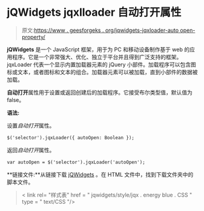 # jQWidgets jqxlloader 自动打开属性

> 原文:[https://www . geesforgeks . org/jqwidgets-jqxloader-auto open-property/](https://www.geeksforgeeks.org/jqwidgets-jqxloader-autoopen-property/)

**jQWidgets** 是一个 JavaScript 框架，用于为 PC 和移动设备制作基于 web 的应用程序。它是一个非常强大、优化、独立于平台并且得到广泛支持的框架。jqxLoader 代表一个显示内置加载器元素的 jQuery 小部件。加载程序可以包含图标或文本，或者图标和文本的组合。加载器元素可以被加载，直到小部件的数据被加载。

**自动打开**属性用于设置或返回创建后的加载程序。它接受布尔类型值，默认值为 false。

**语法:**

设置*自动打开*属性。

```html
$('selector').jqxLoader({ autoOpen: Boolean });
```

返回*自动打开*属性。

```html
var autoOpen = $('selector').jqxLoader('autoOpen');
```

**链接文件:**从链接下载 [jQWidgets](https://www.jqwidgets.com/download/.) 。在 HTML 文件中，找到下载文件夹中的脚本文件。

> <link rel="”stylesheet”" href="”jqwidgets/styles/jqx.base.css”" type="”text/css”">
> < link rel= "样式表" href = " jqwidgets/style/jqx . energy blue . CSS " type = " text/CSS "/>
> <script type = " text/JavaScript " src = " scripts/jquery-1 . 11 . 1 . min . js "></script>
> <script type = " text/JavaScript " src = " jqwidgets/jqxcore . js

下面的例子说明了 jQWidgets jqxlloader*自动打开*属性。

**示例:**

## 超文本标记语言

```html
<!DOCTYPE html>
<html lang="en">

<head>
    <link rel="stylesheet" href=
        "jqwidgets/styles/jqx.base.css" 
          type="text/css" />
    <link rel="stylesheet" href=
        "jqwidgets/styles/jqx.energyblue.css" 
          type="text/css" />
    <script type="text/javascript" 
        src="scripts/jquery-1.11.1.min.js">
    </script>
    <script type="text/javascript" 
        src="jqwidgets/jqxcore.js">
    </script>
    <script type="text/javascript" 
        src="jqwidgets/jqxloader.js">
    </script>
</head>

<body>
    <center>
        <h1 style="color: green;">
            GeeksforGeeks
        </h1>

        <h3>
            jQWidgets jqxLoader autoOpen Property
        </h3>

        <div id="jqxLoader"></div>
    </center>

    <script type="text/javascript">
        $(document).ready(function() {
            $("#jqxLoader").jqxLoader({
                width: 300,
                height: 200,
                autoOpen: true
            });
        });
    </script>
</body>

</html>
```

**输出:**

![](img/61e03b36181868b4f9da27fa70e92526.png)

**参考:**[https://www . jqwidgets . com/jquery-widgets-documentation/documentation/jqxloader/jquery-loader-API . htm](https://www.jqwidgets.com/jquery-widgets-documentation/documentation/jqxloader/jquery-loader-api.htm)